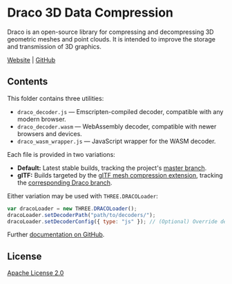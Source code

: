 # Draco 3D Data Compression

Draco is an open-source library for compressing and decompressing 3D geometric meshes and point clouds. It is intended
to improve the storage and transmission of 3D graphics.

[Website](https://google.github.io/draco/) | [GitHub](https://github.com/google/draco)

## Contents

This folder contains three utilities:

- `draco_decoder.js` — Emscripten-compiled decoder, compatible with any modern browser.
- `draco_decoder.wasm` — WebAssembly decoder, compatible with newer browsers and devices.
- `draco_wasm_wrapper.js` — JavaScript wrapper for the WASM decoder.

Each file is provided in two variations:

- **Default:** Latest stable builds, tracking the project's [master branch](https://github.com/google/draco).
- **glTF:** Builds targeted by the
  [glTF mesh compression extension](https://github.com/KhronosGroup/glTF/tree/master/extensions/2.0/Khronos/KHR_draco_mesh_compression),
  tracking the [corresponding Draco branch](https://github.com/google/draco/tree/gltf_2.0_draco_extension).

Either variation may be used with `THREE.DRACOLoader`:

```js
var dracoLoader = new THREE.DRACOLoader();
dracoLoader.setDecoderPath("path/to/decoders/");
dracoLoader.setDecoderConfig({ type: "js" }); // (Optional) Override detection of WASM support.
```

Further
[documentation on GitHub](https://github.com/google/draco/tree/master/javascript/example#static-loading-javascript-decoder).

## License

[Apache License 2.0](https://github.com/google/draco/blob/master/LICENSE)

